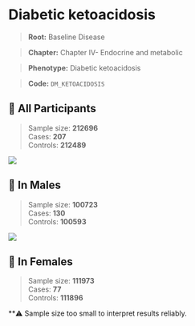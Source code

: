 # Diabetic ketoacidosis

> **Root:** Baseline Disease  

> **Chapter:** Chapter IV- Endocrine and metabolic  

> **Phenotype:** Diabetic ketoacidosis  

> **Code:** `DM_KETOACIDOSIS`

## 🧪 All Participants  
> Sample size: **212696**  
> Cases: **207**  
> Controls: **212489**
<img src="/Disease/Figures/ALL/Incidence/DM_KETOACIDOSIS.png"/>
<CsvTable src="/public/Disease/Data/ALL/Incidence/COX_DM_KETOACIDOSIS.csv" label="🔍 View full results" />

## 👨 In Males  
> Sample size: **100723**  
> Cases: **130**  
> Controls: **100593**
<img src="/Disease/Figures/Male/Incidence/DM_KETOACIDOSIS.png"/>
<CsvTable src="/public/Disease/Data/Male/Incidence/COX_DM_KETOACIDOSIS.csv" label="🔍 View full results" />

## 👩 In Females  
> Sample size: **111973**  
> Cases: **77**  
> Controls: **111896**

**⚠️ Sample size too small to interpret results reliably.


